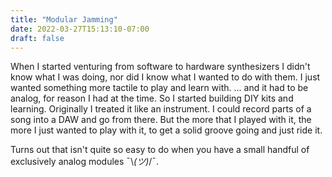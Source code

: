 ```yaml
---
title: "Modular Jamming"
date: 2022-03-27T15:13:10-07:00
draft: false
---
```


When I started venturing from software to hardware synthesizers I didn't know what I was doing, nor did I know what I wanted to do with them.  I just wanted something more tactile to play and learn with.  ... and it had to be analog, for reason I had at the time.  So I started building DIY kits and learning.  Originally I treated it like an instrument.  I could record parts of a song into a DAW and go from there.  But the more that I played with it, the more I just wanted to play with it, to get a solid groove going and just ride it.

Turns out that isn't quite so easy to do when you have a small handful of exclusively analog modules ¯\\_(ツ)_/¯.


